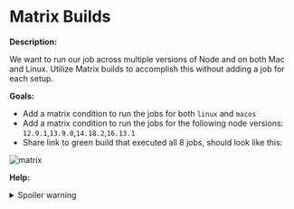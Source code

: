 # Matrix Builds

**Description:**

We want to run our job across multiple versions of Node and on both Mac and Linux. Utilize Matrix builds to accomplish this without adding a job for each setup.

**Goals:**

- Add a matrix condition to run the jobs for both `linux` and `macos`
- Add a matrix condition to run the jobs for the following node versions: `12.9.1`,`13.9.0`,`14.18.2`,`16.13.1`
- Share link to green build that executed all 8 jobs, should look like this:

![matrix](/12%20Matrix%20Builds/src/matrix.png)

**Help:**
<details>
  <summary>Spoiler warning</summary>

  * https://circleci.com/docs/2.0/configuration-reference/#matrix-requires-version-21 #broken
  * https://circleci.com/docs/configuration-reference/#matrix  #FIX

</details>

